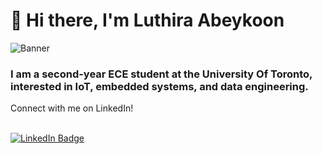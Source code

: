 # 👋 Hi there, I'm Luthira Abeykoon
![Banner](banner.png)

### I am a second-year ECE student at the University Of Toronto, interested in IoT, embedded systems, and data engineering.
Connect with me on LinkedIn! 
<br>
<br>
<div id="badges">
  <a href="https://www.linkedin.com/in/luthiraa/">
    <img src="https://img.shields.io/badge/LinkedIn-blue?style=for-the-badge&logo=linkedin&logoColor=white" alt="LinkedIn Badge"/>
  </a>

</div>
